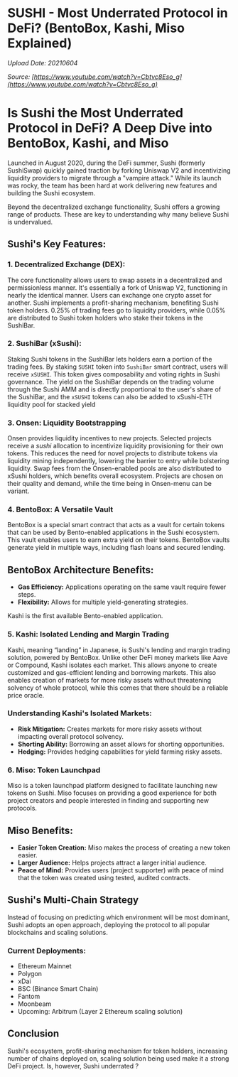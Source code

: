 # SUSHI - Most Underrated Protocol in DeFi? (BentoBox, Kashi, Miso Explained)

*Upload Date: 20210604*

*Source: [https://www.youtube.com/watch?v=Cbtvc8Eso_g](https://www.youtube.com/watch?v=Cbtvc8Eso_g)*

# Is Sushi the Most Underrated Protocol in DeFi? A Deep Dive into BentoBox, Kashi, and Miso

Launched in August 2020, during the DeFi summer, Sushi (formerly SushiSwap) quickly gained traction by forking Uniswap V2 and incentivizing liquidity providers to migrate through a "vampire attack." While its launch was rocky, the team has been hard at work delivering new features and building the Sushi ecosystem.

Beyond the decentralized exchange functionality, Sushi offers a growing range of products. These are key to understanding why many believe Sushi is undervalued.

## Sushi's Key Features:

### 1. Decentralized Exchange (DEX):
The core functionality allows users to swap assets in a decentralized and permissionless manner.  It's essentially a fork of Uniswap V2, functioning in nearly the identical manner. Users can exchange one crypto asset for another. Sushi implements a profit-sharing mechanism, benefiting Sushi token holders. 0.25% of trading fees go to liquidity providers, while 0.05% are distributed to Sushi token holders who stake their tokens in the SushiBar.

### 2. SushiBar (xSushi):
Staking Sushi tokens in the SushiBar lets holders earn a portion of the trading fees. By staking `SUSHI` token into `SushiBar` smart contract, users will receive `xSUSHI`. This token gives composability and voting rights in Sushi governance. The yield on the SushiBar depends on the trading volume through the Sushi AMM and is directly proportional to the user's share of the SushiBar, and the `xSUSHI` tokens can also be added to xSushi-ETH liquidity pool for stacked yield

### 3. Onsen: Liquidity Bootstrapping
Onsen provides liquidity incentives to new projects. Selected projects receive a *sushi* allocation to incentivize liquidity provisioning for their own tokens. This reduces the need for novel projects to distribute tokens via liquidity mining independently, lowering the barrier to entry while bolstering liquidity. Swap fees from the Onsen-enabled pools are also distributed to xSushi holders, which benefits overall ecosystem. Projects are chosen on their quality and demand, while the time being in Onsen-menu can be variant.

### 4. BentoBox: A Versatile Vault
BentoBox is a special smart contract that acts as a vault for certain tokens that can be used by Bento-enabled applications in the Sushi ecosystem.  This vault enables users to earn extra yield on their tokens. BentoBox vaults generate yield in multiple ways, including flash loans and secured lending.

## BentoBox Architecture Benefits:

*   **Gas Efficiency:** Applications operating on the same vault require fewer steps.
*   **Flexibility:** Allows for multiple yield-generating strategies.

Kashi is the first available Bento-enabled application.

### 5. Kashi: Isolated Lending and Margin Trading
Kashi, meaning “landing” in Japanese, is Sushi's lending and margin trading solution, powered by BentoBox. Unlike other DeFi money markets like Aave or Compound, Kashi isolates each market. This allows anyone to create customized and gas-efficient lending and borrowing markets.  This also enables creation of markets for more risky assets without threatening solvency of whole protocol, while this comes that there should be a reliable price oracle.

### Understanding Kashi's Isolated Markets:

*   **Risk Mitigation:** Creates markets for more risky assets without impacting overall protocol solvency.
*   **Shorting Ability:** Borrowing an asset allows for shorting opportunities.
*   **Hedging:** Provides hedging capabilities for yield farming risky assets.

### 6. Miso: Token Launchpad
Miso is a token launchpad platform designed to facilitate launching new tokens on Sushi. Miso focuses on providing a good experience for both project creators and people interested in finding and supporting new protocols.

## Miso Benefits:

*   **Easier Token Creation:** Miso makes the process of creating a new token easier.
*   **Larger Audience:** Helps projects attract a larger initial audience.
*   **Peace of Mind:** Provides users (project supporter) with peace of mind that the token was created using tested, audited contracts.

## Sushi's Multi-Chain Strategy

Instead of focusing on predicting which environment will be most dominant, Sushi adopts an open approach, deploying the protocol to all popular blockchains and scaling solutions.

### Current Deployments:

*   Ethereum Mainnet
*   Polygon
*   xDai
*   BSC (Binance Smart Chain)
*   Fantom
*   Moonbeam
*   Upcoming: Arbitrum (Layer 2 Ethereum scaling solution)

## Conclusion

Sushi's ecosystem, profit-sharing mechanism for token holders, increasing number of chains deployed on, scaling solution being used make it a strong DeFi project. Is, however, Sushi underrated ?